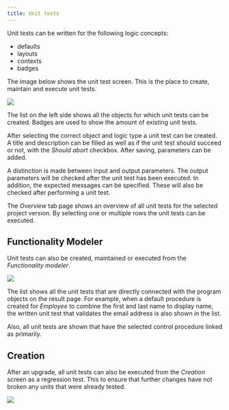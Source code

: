 ```yaml
---
title: Unit tests
---
```


Unit tests can be written for the following logic concepts: 

- defaults
- layouts
- contexts
- badges

The image below shows the unit test screen. This is the place to create, maintain and execute unit tests.

![](assets/sf/unit_test_overview.png)

The list on the left side shows all the objects for which unit tests can be created. Badges are used to show the amount of existing unit tests. 

After selecting the correct object and logic type a unit test can be created. A title and description can be filled as well as if the unit test should succeed or not, with the *Should abort* checkbox. After saving, parameters can be added. 

A distinction is made between input and output parameters. The output parameters will be checked after the unit test has been executed. In addition, the expected messages can be specified. These will also be checked after performing a unit test.

The *Overview* tab page shows an overview of all unit tests for the selected project version. By selecting one or multiple rows the unit tests can be executed.

## Functionality Modeler

Unit tests can also be created, maintained or executed from the *Functionality modeler*. 

![](assets/sf/unit_test_functionality.png)

The list shows all the unit tests that are directly connected with the program objects on the result page. For example, when a default procedure is created for *Employee* to combine the first and last name to display name, the written unit test that validates the email address is also shown in the list. 

Also, all unit tests are shown that have the selected control procedure linked as primarily.

## Creation

After an upgrade, all unit tests can also be executed from the *Creation* screen as a regression test. This to ensure that further changes have not broken any units that were already tested. 

![](assets/sf/unit_test_execute.png)
